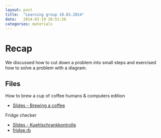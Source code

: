 ```yaml
---
layout: post
title:  "Learning group 18.03.2014"
date:   2014-03-19 20:51:26
categories: materials
---
```


# Recap

We discussed how to cut down a problem into small steps and exercised how to solve a problem with
a diagram.

## Files

How to brew a cup of coffee humans & computers edition

- [Slides - Brewing a coffee](/files/brew_a_coffee.pdf)

Fridge checker

- [Slides - Kuehlschrankkontrolle](/files/kuehlschrank_kontrolle.pdf)
- [fridge.rb](/files/fridge.rb)
